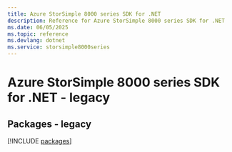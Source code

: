 ```yaml
---
title: Azure StorSimple 8000 series SDK for .NET
description: Reference for Azure StorSimple 8000 series SDK for .NET
ms.date: 06/05/2025
ms.topic: reference
ms.devlang: dotnet
ms.service: storsimple8000series
---
```

# Azure StorSimple 8000 series SDK for .NET - legacy
## Packages - legacy
[!INCLUDE [packages](storsimple-8000-series-index.md)]